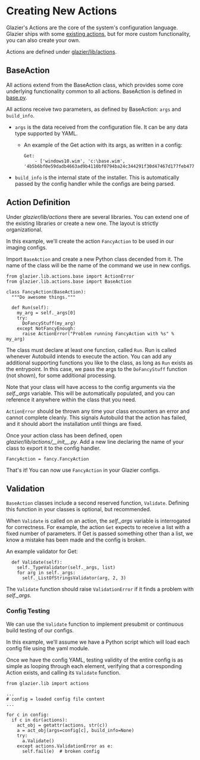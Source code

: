 # Creating New Actions

<!--* freshness: { owner: 'winops-imaging' reviewed: '2021-10-19' } *-->

Glazier's Actions are the core of the system's configuration language. Glazier
ships with some [existing actions](../actions.md), but for more custom
functionality, you can also create your own.

Actions are defined under [glazier/lib/actions](../../glazier/lib/actions/).

## BaseAction

All actions extend from the BaseAction class, which provides some core
underlying functionality common to all actions. BaseAction is defined in
[base.py](../../glazier/lib/actions/base.py).

All actions receive two parameters, as defined by BaseAction: `args` and
`build_info`.

*   `args` is the data received from the configuration file. It can be any data
    type supported by YAML.

    *   An example of the Get action with its args, as written in a config:

        ```
        Get:
            - ['windows10.wim', 'c:\base.wim', '4b5b6bf0e59dadb4663ad9b4110bf0794ba24c344291f30d47467d177feb4776']
        ```

*   `build_info` is the internal state of the installer. This is automatically
    passed by the config handler while the configs are being parsed.

## Action Definition

Under *glazier/lib/actions* there are several libraries. You can extend one of the
existing libraries or create a new one. The layout is strictly organizational.

In this example, we'll create the action `FancyAction` to be used in our imaging
configs.

Import `BaseAction` and create a new Python class decended from it. The name of
the class will be the name of the command we use in new configs.

```
from glazier.lib.actions.base import ActionError
from glazier.lib.actions.base import BaseAction

class FancyAction(BaseAction):
  """Do awesome things."""

  def Run(self):
    my_arg = self._args[0]
    try:
      DoFancyStuff(my_arg)
    except NotFancyEnough:
      raise ActionError("Problem running FancyAction with %s" % my_arg)
```

The class must declare at least one function, called `Run`. Run is called
whenever Autobuild intends to execute the action. You can add any additional
supporting functions you like to the class, as long as `Run` exists as the
entrypoint. In this case, we pass the args to the `DoFancyStuff` function (not
shown), for some additional processing.

Note that your class will have access to the config arguments via the
*self.\_args* variable. This will be automatically populated, and you can
reference it anywhere within the class that you need.

`ActionError` should be thrown any time your class encounters an error and
cannot complete cleanly. This signals Autobuild that the action has failed, and
it should abort the installation until things are fixed.

Once your action class has been defined, open *glazier/lib/actions/\_\_init\_\_.py*. Add
a new line declaring the name of your class to export it to the config handler.

```
FancyAction = fancy.FancyAction
```

That's it! You can now use `FancyAction` in your Glazier configs.

## Validation

`BaseAction` classes include a second reserved function, `Validate`. Defining
this function in your classes is optional, but recommended.

When `Validate` is called on an action, the *self.\_args* variable is
interrogated for correctness. For example, the action `Get` expects to receive a
list with a fixed number of parameters. If Get is passed something other than a
list, we know a mistake has been made and the config is broken.

An example validator for Get:

```
  def Validate(self):
    self._TypeValidator(self._args, list)
    for arg in self._args:
      self._ListOfStringsValidator(arg, 2, 3)
```

The `Validate` function should raise `ValidationError` if it finds a problem
with *self.\_args*.

### Config Testing

We can use the `Validate` function to implement presubmit or continuous build
testing of our configs.

In this example, we'll assume we have a Python script which will load each
config file using the yaml module.

Once we have the config YAML, testing validity of the entire config is as simple
as looping through each element, verifying that a corresponding Action exists,
and calling its `Validate` function.

```
from glazier.lib import actions

...
# config = loaded config file content
...

for c in config:
  if c in dir(actions):
    act_obj = getattr(actions, str(c))
    a = act_obj(args=config[c], build_info=None)
    try:
      a.Validate()
    except actions.ValidationError as e:
      self.fail(e)  # broken config
```
